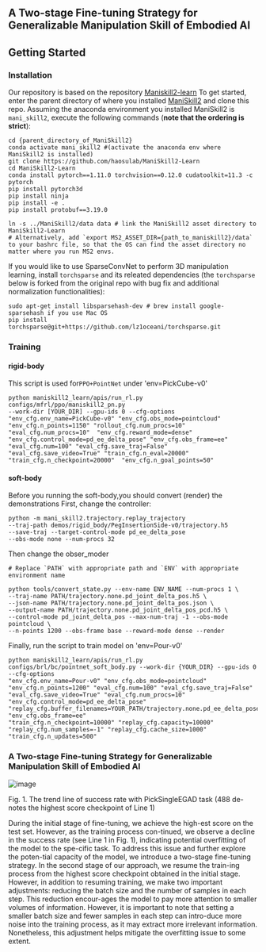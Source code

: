 ## A Two-stage Fine-tuning Strategy for Generalizable Manipulation Skill of Embodied AI
## Getting Started ##
### Installation ###
Our repository is based on the repository [Maniskill2-learn](https://github.com/haosulab/ManiSkill2-Learn)
To get started, enter the parent directory of where you installed [ManiSkill2](https://github.com/haosulab/ManiSkill2) and clone this repo. Assuming the anaconda environment you installed ManiSkill2 is `mani_skill2`, execute the following commands (**note that the ordering is strict**):

```
cd {parent_directory_of_ManiSkill2}
conda activate mani_skill2 #(activate the anaconda env where ManiSkill2 is installed)
git clone https://github.com/haosulab/ManiSkill2-Learn
cd ManiSkill2-Learn
conda install pytorch==1.11.0 torchvision==0.12.0 cudatoolkit=11.3 -c pytorch
pip install pytorch3d
pip install ninja
pip install -e .
pip install protobuf==3.19.0

ln -s ../ManiSkill2/data data # link the ManiSkill2 asset directory to ManiSkill2-Learn
# Alternatively, add `export MS2_ASSET_DIR={path_to_maniskill2}/data` to your bashrc file, so that the OS can find the asset directory no matter where you run MS2 envs.
```

If you would like to use SparseConvNet to perform 3D manipulation learning, install `torchsparse` and its releated dependencies (the `torchsparse` below is forked from the original repo with bug fix and additional normalization functionalities):

```
sudo apt-get install libsparsehash-dev # brew install google-sparsehash if you use Mac OS
pip install torchsparse@git+https://github.com/lz1oceani/torchsparse.git
```
### Training
#### rigid-body
This script is used for`PPO+PointNet` under 'env=PickCube-v0'
```
python maniskill2_learn/apis/run_rl.py configs/mfrl/ppo/maniskill2_pn.py
--work-dir [YOUR_DIR] --gpu-ids 0 --cfg-options "env_cfg.env_name=PickCube-v0" "env_cfg.obs_mode=pointcloud"
"env_cfg.n_points=1150" "rollout_cfg.num_procs=10" "eval_cfg.num_procs=10"  "env_cfg.reward_mode=dense"
"env_cfg.control_mode=pd_ee_delta_pose" "env_cfg.obs_frame=ee" "eval_cfg.num=100" "eval_cfg.save_traj=False"
"eval_cfg.save_video=True" "train_cfg.n_eval=20000" "train_cfg.n_checkpoint=20000"  "env_cfg.n_goal_points=50"
```
#### soft-body
Before you running the soft-body,you should convert (render) the demonstrations
First, change the controller:
```
python -m mani_skill2.trajectory.replay_trajectory
--traj-path demos/rigid_body/PegInsertionSide-v0/trajectory.h5
--save-traj --target-control-mode pd_ee_delta_pose
--obs-mode none --num-procs 32
```
Then change the obser_moder
```
# Replace `PATH` with appropriate path and `ENV` with appropriate environment name

python tools/convert_state.py --env-name ENV_NAME --num-procs 1 \
--traj-name PATH/trajectory.none.pd_joint_delta_pos.h5 \
--json-name PATH/trajectory.none.pd_joint_delta_pos.json \
--output-name PATH/trajectory.none.pd_joint_delta_pos_pcd.h5 \
--control-mode pd_joint_delta_pos --max-num-traj -1 --obs-mode pointcloud \
--n-points 1200 --obs-frame base --reward-mode dense --render
```
Finally, run the script to train model on 'env=Pour-v0'
```
python maniskill2_learn/apis/run_rl.py configs/brl/bc/pointnet_soft_body.py --work-dir {YOUR_DIR} --gpu-ids 0 --cfg-options
"env_cfg.env_name=Pour-v0" "env_cfg.obs_mode=pointcloud" "env_cfg.n_points=1200" "eval_cfg.num=100" "eval_cfg.save_traj=False"
"eval_cfg.save_video=True" "eval_cfg.num_procs=10" "env_cfg.control_mode=pd_ee_delta_pose"
"replay_cfg.buffer_filenames=YOUR_PATH/trajectory.none.pd_ee_delta_pose_pointcloud.h5" "env_cfg.obs_frame=ee"
"train_cfg.n_checkpoint=10000" "replay_cfg.capacity=10000" "replay_cfg.num_samples=-1" "replay_cfg.cache_size=1000" "train_cfg.n_updates=500"
```
### A Two-stage Fine-tuning Strategy for Generalizable Manipulation Skill of Embodied AI ###
![image](https://github.com/xtli12/GXU-LIPE/assets/86363634/de43d184-1a84-4d49-a341-d74c9f58f8e9)

Fig. 1. The trend line of success rate with PickSingleEGAD task (488 de-notes the highest score checkpoint of Line 1)

During the initial stage of fine-tuning, we achieve the high-est score on the test set. However, as the training process con-tinued, we observe a decline in the success rate (see Line 1 in Fig. 1), indicating potential overfitting of the model to the spe-cific task. To address this issue and further explore the poten-tial capacity of the model, we introduce a two-stage fine-tuning strategy. 
In the second stage of our approach, we resume the train-ing process from the highest score checkpoint obtained in the initial stage. However, in addition to resuming training, we make two important adjustments: reducing the batch size and the number of samples in each step. This reduction encour-ages the model to pay more attention to smaller volumes of information. However, it is important to note that setting a smaller batch size and fewer samples in each step can intro-duce more noise into the training process, as it may extract more irrelevant information. Nonetheless, this adjustment helps mitigate the overfitting issue to some extent. 


